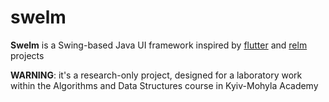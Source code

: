 # swelm

**Swelm** is a Swing-based Java UI framework inspired by [flutter](https://flutter.dev/) and [relm](https://crates.io/crates/relm) projects

**WARNING**: it's a research-only project, designed for a laboratory work within the Algorithms and Data Structures course in Kyiv-Mohyla Academy